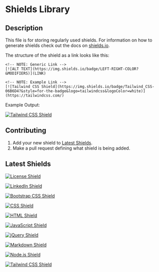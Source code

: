 # Shields Library

## Description

This file is for storing regularly used shields. For information on how to generate shields check out the docs on [shields.io](https://shields.io/). 

The structure of the shield as a link looks like this:

```
<!-- NOTE: Generic Link -->
[![ALT TEXT](https://img.shields.io/badge/LEFT-RIGHT-COLOR?&MODIFIERS)](LINK)

<!-- NOTE: Example Link -->
[![Tailwind CSS Shield](https://img.shields.io/badge/Tailwind_CSS-06B6D4?&style=for-the-badge&logo=tailwindcss&logoColor=white)](https://tailwindcss.com/)
```

Example Output:

[![Tailwind CSS Shield](https://img.shields.io/badge/Tailwind_CSS-06B6D4?&style=for-the-badge&logo=tailwindcss&logoColor=white)](https://tailwindcss.com/)

## Contributing

1. Add your new shield to [Latest Shields](#latest-shields).
2. Make a pull request defining what shield is being added.

## Latest Shields

[![License Shield](https://img.shields.io/badge/License-MIT-success?style=for-the-badge)](./LICENSE)

[![LinkedIn Shield](https://img.shields.io/badge/LinkedIn-555555?style=for-the-badge&logo=linkedin)](https://www.linkedin.com/in/mateo-wallace-57931b254/)

[![Bootstrap CSS Shield](https://img.shields.io/badge/Bootstrap_CSS-7952B3?&style=for-the-badge&logo=bootstrap&logoColor=white)](https://getbootstrap.com/)

[![CSS Shield](https://img.shields.io/badge/CSS-1572B6?&style=for-the-badge&logo=css3&logoColor=white)](https://developer.mozilla.org/en-US/docs/Web/CSS)
 
[![HTML Shield](https://img.shields.io/badge/HTML5-E34F26?&style=for-the-badge&logo=html5&logoColor=white)](https://developer.mozilla.org/en-US/docs/Glossary/HTML5)

[![JavaScript Shield](https://img.shields.io/badge/JavaScript-F7DF1E?&style=for-the-badge&logo=javascript&logoColor=272727)](https://developer.mozilla.org/en-US/docs/Web/JavaScript)

[![jQuery Shield](https://img.shields.io/badge/jQuery-0769AD?&style=for-the-badge&logo=jquery&logoColor=white)](https://jquery.com/)

[![Markdown Shield](https://img.shields.io/badge/Markdown-000000?&style=for-the-badge&logo=markdown)](https://www.markdownguide.org/)

[![Node.js Shield](https://img.shields.io/badge/Node.js-339933?&style=for-the-badge&logo=node.js&logoColor=white)](https://nodejs.org/en/)

[![Tailwind CSS Shield](https://img.shields.io/badge/Tailwind_CSS-06B6D4?&style=for-the-badge&logo=tailwindcss&logoColor=white)](https://tailwindcss.com/)